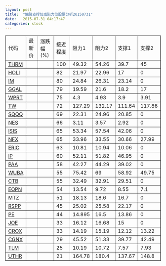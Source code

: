 ```yaml
---
layout: post
title:  "触碰支撑位或阻力位股票分析20150731"
date:   2015-07-31 04:17:47
categories: stock
---
```

<script type="text/javascript">
var stockList = []
stockList.push('gb_thrm');
stockList.push('gb_holi');
stockList.push('gb_im');
stockList.push('gb_ggal');
stockList.push('gb_wprt');
stockList.push('gb_tw');
stockList.push('gb_sqqq');
stockList.push('gb_nes');
stockList.push('gb_isis');
stockList.push('gb_nfx');
stockList.push('gb_eric');
stockList.push('gb_ip');
stockList.push('gb_paa');
stockList.push('gb_wuba');
stockList.push('gb_ctb');
stockList.push('gb_eopn');
stockList.push('gb_mtz');
stockList.push('gb_rspp');
stockList.push('gb_pe');
stockList.push('gb_joe');
stockList.push('gb_crox');
stockList.push('gb_cgnx');
stockList.push('gb_tlm');
stockList.push('gb_uthr');
</script>
<table border="1">
 <tr>
 <td>代码</td>
 <td>最新价</td>
 <td>涨跌幅(%)</td>
 <td>接近程度</td>
 <td>阻力1</td>
 <td>阻力2</td>
 <td>支撑1</td>
 <td>支撑2</td>
</tr>
  <tr id="thrm" class="green">
  <td><a href="http://stock.finance.sina.com.cn/usstock/quotes/THRM.html" target="_blank">THRM</a></td><td></td><td></td><td>100</td><td>49.32</td><td>54.26</td><td>39.7</td><td>45</td></tr>
  <tr id="holi" class="red">
  <td><a href="http://stock.finance.sina.com.cn/usstock/quotes/HOLI.html" target="_blank">HOLI</a></td><td></td><td></td><td>82</td><td>21.97</td><td>22.96</td><td>17</td><td>0</td></tr>
  <tr id="im" class="red">
  <td><a href="http://stock.finance.sina.com.cn/usstock/quotes/IM.html" target="_blank">IM</a></td><td></td><td></td><td>80</td><td>24.84</td><td>26.31</td><td>23.14</td><td>0</td></tr>
  <tr id="ggal" class="green">
  <td><a href="http://stock.finance.sina.com.cn/usstock/quotes/GGAL.html" target="_blank">GGAL</a></td><td></td><td></td><td>79</td><td>19.59</td><td>21.6</td><td>18.2</td><td>17</td></tr>
  <tr id="wprt" class="green">
  <td><a href="http://stock.finance.sina.com.cn/usstock/quotes/WPRT.html" target="_blank">WPRT</a></td><td></td><td></td><td>75</td><td>4.3</td><td>4.93</td><td>3.9</td><td>3.91</td></tr>
  <tr id="tw" class="red">
  <td><a href="http://stock.finance.sina.com.cn/usstock/quotes/TW.html" target="_blank">TW</a></td><td></td><td></td><td>72</td><td>127.29</td><td>132.17</td><td>111.64</td><td>117.86</td></tr>
  <tr id="sqqq" class="red">
  <td><a href="http://stock.finance.sina.com.cn/usstock/quotes/SQQQ.html" target="_blank">SQQQ</a></td><td></td><td></td><td>69</td><td>22.31</td><td>24.96</td><td>20.85</td><td>0</td></tr>
  <tr id="nes" class="green">
  <td><a href="http://stock.finance.sina.com.cn/usstock/quotes/NES.html" target="_blank">NES</a></td><td></td><td></td><td>66</td><td>3.11</td><td>3.57</td><td>2.92</td><td>0</td></tr>
  <tr id="isis" class="red">
  <td><a href="http://stock.finance.sina.com.cn/usstock/quotes/ISIS.html" target="_blank">ISIS</a></td><td></td><td></td><td>65</td><td>53.34</td><td>57.54</td><td>42.06</td><td>0</td></tr>
  <tr id="nfx" class="red">
  <td><a href="http://stock.finance.sina.com.cn/usstock/quotes/NFX.html" target="_blank">NFX</a></td><td></td><td></td><td>65</td><td>33.96</td><td>33.55</td><td>30.66</td><td>27.99</td></tr>
  <tr id="eric" class="red">
  <td><a href="http://stock.finance.sina.com.cn/usstock/quotes/ERIC.html" target="_blank">ERIC</a></td><td></td><td></td><td>63</td><td>10.81</td><td>10.94</td><td>10.06</td><td>0</td></tr>
  <tr id="ip" class="green">
  <td><a href="http://stock.finance.sina.com.cn/usstock/quotes/IP.html" target="_blank">IP</a></td><td></td><td></td><td>60</td><td>52.11</td><td>51.82</td><td>46.95</td><td>0</td></tr>
  <tr id="paa" class="red">
  <td><a href="http://stock.finance.sina.com.cn/usstock/quotes/PAA.html" target="_blank">PAA</a></td><td></td><td></td><td>58</td><td>42.27</td><td>44.29</td><td>39.02</td><td>0</td></tr>
  <tr id="wuba" class="green">
  <td><a href="http://stock.finance.sina.com.cn/usstock/quotes/WUBA.html" target="_blank">WUBA</a></td><td></td><td></td><td>55</td><td>75.42</td><td>69</td><td>58.92</td><td>49.75</td></tr>
  <tr id="ctb" class="green">
  <td><a href="http://stock.finance.sina.com.cn/usstock/quotes/CTB.html" target="_blank">CTB</a></td><td></td><td></td><td>55</td><td>32.49</td><td>32.91</td><td>29.51</td><td>0</td></tr>
  <tr id="eopn" class="green">
  <td><a href="http://stock.finance.sina.com.cn/usstock/quotes/EOPN.html" target="_blank">EOPN</a></td><td></td><td></td><td>54</td><td>13.54</td><td>9.72</td><td>8.55</td><td>7.1</td></tr>
  <tr id="mtz" class="red">
  <td><a href="http://stock.finance.sina.com.cn/usstock/quotes/MTZ.html" target="_blank">MTZ</a></td><td></td><td></td><td>51</td><td>18.13</td><td>18.6</td><td>16.7</td><td>0</td></tr>
  <tr id="rspp" class="red">
  <td><a href="http://stock.finance.sina.com.cn/usstock/quotes/RSPP.html" target="_blank">RSPP</a></td><td></td><td></td><td>45</td><td>25.02</td><td>25.58</td><td>22.17</td><td>0</td></tr>
  <tr id="pe" class="red">
  <td><a href="http://stock.finance.sina.com.cn/usstock/quotes/PE.html" target="_blank">PE</a></td><td></td><td></td><td>44</td><td>14.895</td><td>16.5</td><td>13.86</td><td>0</td></tr>
  <tr id="joe" class="red">
  <td><a href="http://stock.finance.sina.com.cn/usstock/quotes/JOE.html" target="_blank">JOE</a></td><td></td><td></td><td>33</td><td>16.12</td><td>16.68</td><td>15</td><td>0</td></tr>
  <tr id="crox" class="green">
  <td><a href="http://stock.finance.sina.com.cn/usstock/quotes/CROX.html" target="_blank">CROX</a></td><td></td><td></td><td>33</td><td>14.19</td><td>15.19</td><td>12.12</td><td>13.22</td></tr>
  <tr id="cgnx" class="green">
  <td><a href="http://stock.finance.sina.com.cn/usstock/quotes/CGNX.html" target="_blank">CGNX</a></td><td></td><td></td><td>29</td><td>45.52</td><td>51.33</td><td>39.77</td><td>42.49</td></tr>
  <tr id="tlm" class="green">
  <td><a href="http://stock.finance.sina.com.cn/usstock/quotes/TLM.html" target="_blank">TLM</a></td><td></td><td></td><td>25</td><td>10.19</td><td>10.72</td><td>7.57</td><td>7.93</td></tr>
  <tr id="uthr" class="red">
  <td><a href="http://stock.finance.sina.com.cn/usstock/quotes/UTHR.html" target="_blank">UTHR</a></td><td></td><td></td><td>21</td><td>164.78</td><td>180.4</td><td>137.67</td><td>148.8</td></tr>
</table>
